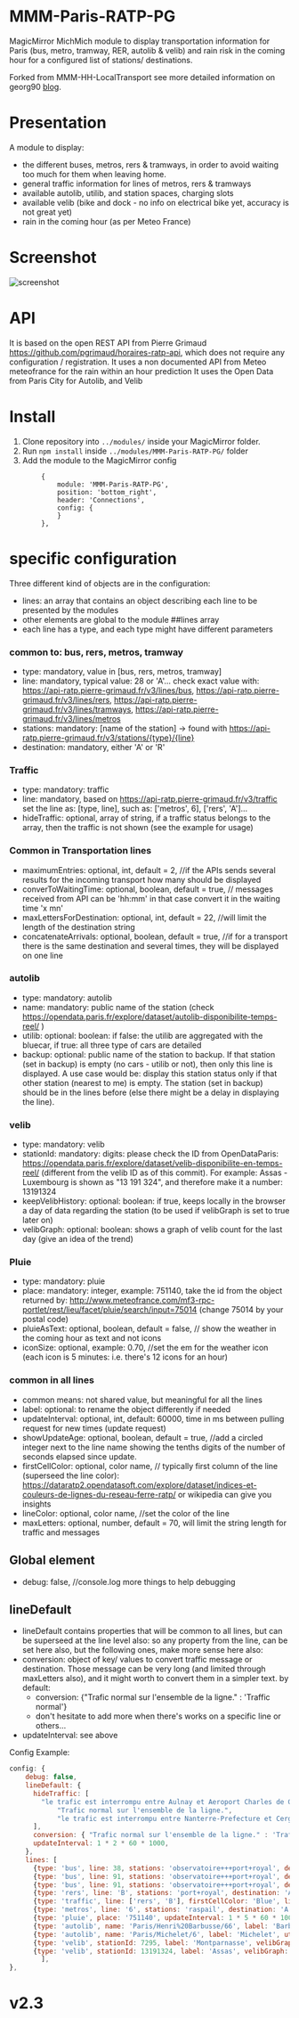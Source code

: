 # MMM-Paris-RATP-PG

MagicMirror MichMich module to display transportation information for Paris (bus, metro, tramway, RER, autolib & velib) and rain risk in the coming hour for a configured list of stations/ destinations.

Forked from MMM-HH-LocalTransport see more detailed information on georg90 [blog](https://lane6.de).

# Presentation
A module to display:
* the different buses, metros, rers & tramways, in order to avoid waiting too much for them when leaving home.
* general traffic information for lines of metros, rers & tramways
* available autolib, utilib, and station spaces, charging slots
* available velib (bike and dock - no info on electrical bike yet, accuracy is not great yet)
* rain in the coming hour (as per Meteo France)

# Screenshot
![screenshot](https://github.com/da4throux/MMM-Paris-RATP-PG/blob/master/MMM-Paris-RATP-PG%202.3.png)

# API

It is based on the open REST API from Pierre Grimaud https://github.com/pgrimaud/horaires-ratp-api, which does not require any configuration / registration.
It uses a non documented API from Meteo meteofrance for the rain within an hour prediction
It uses the Open Data from Paris City for Autolib, and Velib

# Install

1. Clone repository into `../modules/` inside your MagicMirror folder.
2. Run `npm install` inside `../modules/MMM-Paris-RATP-PG/` folder
3. Add the module to the MagicMirror config
```
		{
	        module: 'MMM-Paris-RATP-PG',
	        position: 'bottom_right',
	        header: 'Connections',
	        config: {
	        }
    	},
```

# specific configuration
Three different kind of objects are in the configuration:
* lines: an array that contains an object describing each line to be presented by the modules
* other elements are global to the module
##lines array
* each line has a type, and each type might have different parameters
### common to: bus, rers, metros, tramway
* type: mandatory, value in [bus, rers, metros, tramway]
* line: mandatory, typical value: 28 or 'A'... check exact value with: https://api-ratp.pierre-grimaud.fr/v3/lines/bus, https://api-ratp.pierre-grimaud.fr/v3/lines/rers, https://api-ratp.pierre-grimaud.fr/v3/lines/tramways, https://api-ratp.pierre-grimaud.fr/v3/lines/metros
* stations: mandatory: [name of the station] -> found with https://api-ratp.pierre-grimaud.fr/v3/stations/{type}/{line}
* destination: mandatory, either 'A' or 'R'
### Traffic
* type: mandatory: traffic
* line: mandatory, based on https://api-ratp.pierre-grimaud.fr/v3/traffic set the line as: [type, line], such as: ['metros', 6], ['rers', 'A']...
* hideTraffic: optional, array of string, if a traffic status belongs to the array, then the traffic is not shown (see the example for usage)
### Common in Transportation lines
* maximumEntries: optional, int, default = 2, //if the APIs sends several results for the incoming transport how many should be displayed
* converToWaitingTime: optional, boolean, default = true, // messages received from API can be 'hh:mm' in that case convert it in the waiting time 'x mn'
* maxLettersForDestination: optional, int, default = 22, //will limit the length of the destination string
* concatenateArrivals: optional, boolean, default = true, //if for a transport there is the same destination and several times, they will be displayed on one line
### autolib
* type: mandatory: autolib
* name: mandatory: public name of the station (check  https://opendata.paris.fr/explore/dataset/autolib-disponibilite-temps-reel/ )
* utilib: optional: boolean: if false: the utilib are aggregated with the bluecar, if true: all three type of cars are detailed
* backup: optional: public name of the station to backup. If that station (set in backup) is empty (no cars - utilib or not), then only this line is displayed. A use case would be: display this station status only if that other station (nearest to me) is empty. The station (set in backup) should be in the lines before (else there might be a delay in displaying the line).
### velib
* type: mandatory: velib
* stationId: mandatory: digits: please check the ID from OpenDataParis: https://opendata.paris.fr/explore/dataset/velib-disponibilite-en-temps-reel/ (different from the velib ID as of this commit). For example: Assas - Luxembourg is shown as "13 191 324", and therefore make it a number: 13191324
* keepVelibHistory: optional: boolean: if true, keeps locally in the browser a day of data regarding the station (to be used if velibGraph is set to true later on)
* velibGraph: optional: boolean: shows a graph of velib count for the last day (give an idea of the trend)
### Pluie
* type: mandatory: pluie
* place: mandatory: integer, example: 751140, take the id from the object returned by: http://www.meteofrance.com/mf3-rpc-portlet/rest/lieu/facet/pluie/search/input=75014 (change 75014 by your postal code)
* pluieAsText: optional, boolean, default = false, // show the weather in the coming hour as text and not icons
* iconSize: optional, example: 0.70, //set the em for the weather icon (each icon is 5 minutes: i.e. there's 12 icons for an hour)
### common in all lines
* common means: not shared value, but meaningful for all the lines
* label: optional: to rename the object differently if needed
* updateInterval: optional, int, default: 60000, time in ms between pulling request for new times (update request)
* showUpdateAge: optional, boolean, default = true, //add a circled integer next to the line name showing the tenths digits of the number of seconds elapsed since update.
* firstCellColor: optional, color name, // typically first column of the line (superseed the line color): https://dataratp2.opendatasoft.com/explore/dataset/indices-et-couleurs-de-lignes-du-reseau-ferre-ratp/ or wikipedia can give you insights
* lineColor: optional, color name, //set the color of the line
* maxLetters: optional, number, default = 70, will limit the string length for traffic and messages
## Global element
* debug: false, //console.log more things to help debugging
## lineDefault
* lineDefault contains properties that will be common to all lines, but can be superseed at the line level also: so any property from the line, can be set here also, but the following ones, make more sense here also:
* conversion: object of key/ values to convert traffic message or destination. Those message can be very long (and limited through maxLetters also), and it might worth to convert them in a simpler text. by default:
  - conversion: {"Trafic normal sur l'ensemble de la ligne." : 'Traffic normal'}
  - don't hesitate to add more when there's works on a specific line or others...
* updateInterval: see above

Config Example:
```javascript
config: {
	debug: false,
	lineDefault: {
	  hideTraffic: [
	    "le trafic est interrompu entre Aulnay et Aeroport Charles de Gaulle 2 TGV de 23:00 à fin de service jusqu'au 16/03/18. Bus de remplacement à dispo. (travaux de modernisation)",
            "Trafic normal sur l'ensemble de la ligne.",
            "le trafic est interrompu entre Nanterre-Prefecture et Cergy/ Poissy de 21:30 à fin de service jusqu'au 16/02/18. Bus de remplacement à dispo. (travaux)",
	  ],
	  conversion: { "Trafic normal sur l'ensemble de la ligne." : 'Traffic normal'},
	  updateInterval: 1 * 2 * 60 * 1000,
	},
	lines: [
	  {type: 'bus', line: 38, stations: 'observatoire+++port+royal', destination: 'A', firstCellColor: '#0055c8'},
	  {type: 'bus', line: 91, stations: 'observatoire+++port+royal', destination: 'A', firstCellColor: '#dc9600'},
	  {type: 'bus', line: 91, stations: 'observatoire+++port+royal', destination: 'R', firstCellColor: '#dc9600', lineColor: 'Brown'},
	  {type: 'rers', line: 'B', stations: 'port+royal', destination: 'A', label: 'B', firstCellColor: '#7BA3DC'},
	  {type: 'traffic', line: ['rers', 'B'], firstCellColor: 'Blue', lineColor: 'green'},
	  {type: 'metros', line: '6', stations: 'raspail', destination: 'A', label: '6', firstCellColor: '#6ECA97'},
	  {type: 'pluie', place: '751140', updateInterval: 1 * 5 * 60 * 1000, label: 'Paris', iconSize: 0.70},
	  {type: 'autolib', name: 'Paris/Henri%20Barbusse/66', label: 'Barbusse', lineColor: 'green'},
	  {type: 'autolib', name: 'Paris/Michelet/6', label: 'Michelet', utilib: true, backup: 'Paris/Henri%20Barbusse/66'},
	  {type: 'velib', stationId: 7295, label: 'Montparnasse', velibGraph : false, keepVelibHistory: true},
	  {type: 'velib', stationId: 13191324, label: 'Assas', velibGraph: true, keepVelibHistory: true},
        ],
},
```
# v2.3
